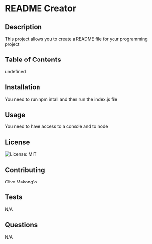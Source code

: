 # README Creator
  ## Description
  This project allows you to create a README file for your programming project

  ## Table of Contents
  undefined

  ## Installation
  You need to run npm intall and then run the index.js file

  ## Usage
  You need to have access to a console and to node

  ## License
  ![License: MIT](https://img.shields.io/badge/License-MIT-yellow.svg)

  ## Contributing
  Clive Makong'o

  ## Tests
  N/A

  ## Questions
  N/A